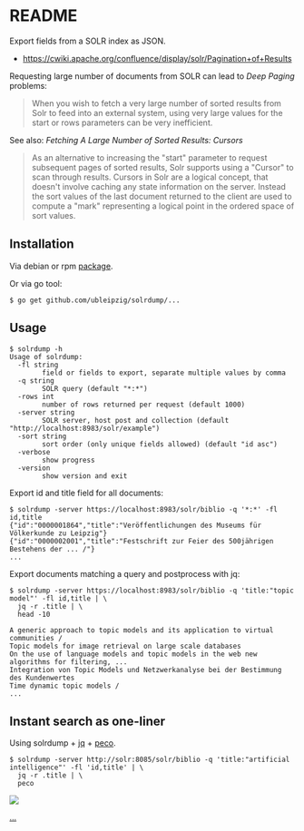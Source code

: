 README
======

Export fields from a SOLR index as JSON.

* https://cwiki.apache.org/confluence/display/solr/Pagination+of+Results

Requesting large number of documents from SOLR can lead to *Deep Paging*
problems:

> When you wish to fetch a very large number of sorted results from Solr to
> feed into an external system, using very large values for the start or rows
> parameters can be very inefficient.

See also: *Fetching A Large Number of Sorted Results: Cursors*

> As an alternative to increasing the "start" parameter to request subsequent
> pages of sorted results, Solr supports using a "Cursor" to scan through
> results.  Cursors in Solr are a logical concept, that doesn't involve
> caching any state information on the server.  Instead the sort values of the
> last document returned to the client are used to compute a "mark"
> representing a logical point in the ordered space of sort values.

Installation
------------

Via debian or rpm [package](https://github.com/ubleipzig/solrdump/releases).

Or via go tool:

```
$ go get github.com/ubleipzig/solrdump/...
```

Usage
-----

```shell
$ solrdump -h
Usage of solrdump:
  -fl string
        field or fields to export, separate multiple values by comma
  -q string
        SOLR query (default "*:*")
  -rows int
        number of rows returned per request (default 1000)
  -server string
        SOLR server, host post and collection (default "http://localhost:8983/solr/example")
  -sort string
        sort order (only unique fields allowed) (default "id asc")
  -verbose
        show progress
  -version
        show version and exit
```

Export id and title field for all documents:

```shell
$ solrdump -server https://localhost:8983/solr/biblio -q '*:*' -fl id,title
{"id":"0000001864","title":"Veröffentlichungen des Museums für Völkerkunde zu Leipzig"}
{"id":"0000002001","title":"Festschrift zur Feier des 500jährigen Bestehens der ... /"}
...
```

Export documents matching a query and postprocess with jq:

```
$ solrdump -server https://localhost:8983/solr/biblio -q 'title:"topic model"' -fl id,title | \
  jq -r .title | \
  head -10

A generic approach to topic models and its application to virtual communities /
Topic models for image retrieval on large scale databases
On the use of language models and topic models in the web new algorithms for filtering, ...
Integration von Topic Models und Netzwerkanalyse bei der Bestimmung des Kundenwertes
Time dynamic topic models /
...
```

Instant search as one-liner
---------------------------

Using solrdump + [jq](https://stedolan.github.io/jq/) + [peco](https://github.com/peco/peco).

```
$ solrdump -server http://solr:8085/solr/biblio -q 'title:"artificial intelligence"' -fl 'id,title' | \
  jq -r .title | \
  peco
```

![](images/8e4zf1ryf2gusi3usv329btt8.gif)

[...](https://asciinema.org/a/4dj5h3okqvgq16syd0ut05v8m)
